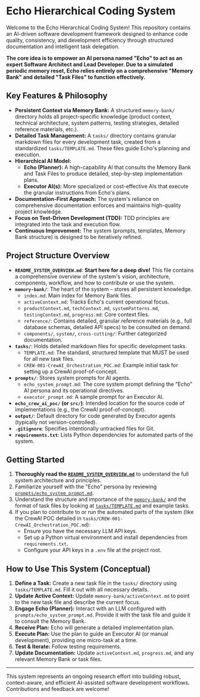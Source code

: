 # Echo Hierarchical Coding System

Welcome to the Echo Hierarchical Coding System! This repository contains an AI-driven software development framework designed to enhance code quality, consistency, and development efficiency through structured documentation and intelligent task delegation.

**The core idea is to empower an AI persona named "Echo" to act as an expert Software Architect and Lead Developer. Due to a simulated periodic memory reset, Echo relies entirely on a comprehensive "Memory Bank" and detailed "Task Files" to function effectively.**

## Key Features & Philosophy

*   **Persistent Context via Memory Bank:** A structured `memory-bank/` directory holds all project-specific knowledge (product context, technical architecture, system patterns, testing strategies, detailed reference materials, etc.).
*   **Detailed Task Management:** A `tasks/` directory contains granular markdown files for every development task, created from a standardized `tasks/TEMPLATE.md`. These files guide Echo's planning and execution.
*   **Hierarchical AI Model:**
    *   **Echo (Planner):** A high-capability AI that consults the Memory Bank and Task Files to produce detailed, step-by-step implementation plans.
    *   **Executor AI(s):** More specialized or cost-effective AIs that execute the granular instructions from Echo's plans.
*   **Documentation-First Approach:** The system's reliance on comprehensive documentation enforces and maintains high-quality project knowledge.
*   **Focus on Test-Driven Development (TDD):** TDD principles are integrated into the task and execution flow.
*   **Continuous Improvement:** The system (prompts, templates, Memory Bank structure) is designed to be iteratively refined.

## Project Structure Overview

*   **`README_SYSTEM_OVERVIEW.md`**: **Start here for a deep dive!** This file contains a comprehensive overview of the system's vision, architecture, components, workflow, and how to contribute or use the system.
*   **`memory-bank/`**: The heart of the system – stores all persistent knowledge.
    *   `index.md`: Main index for Memory Bank files.
    *   `activeContext.md`: Tracks Echo's current operational focus.
    *   `productContext.md`, `techContext.md`, `systemPatterns.md`, `testingContext.md`, `progress.md`: Core context files.
    *   `reference/`: Contains detailed, granular reference materials (e.g., full database schemas, detailed API specs) to be consulted on demand.
    *   `components/`, `system/`, `cross-cutting/`: Further categorized documentation.
*   **`tasks/`**: Holds detailed markdown files for specific development tasks.
    *   `TEMPLATE.md`: The standard, structured template that MUST be used for all new task files.
    *   `CREW-001-CrewAI_Orchestration_POC.md`: Example initial task for setting up a CrewAI proof-of-concept.
*   **`prompts/`**: Stores system prompts for AI agents.
    *   `echo_system_prompt.md`: The core system prompt defining the "Echo" AI persona and its operational directives.
    *   `executor_prompt.md`: A sample prompt for an Executor AI.
*   **`echo_crew_ai_poc/` (or `src/`)**: Intended location for the source code of implementations (e.g., the CrewAI proof-of-concept).
*   **`output/`**: Default directory for code generated by Executor agents (typically not version-controlled).
*   **`.gitignore`**: Specifies intentionally untracked files for Git.
*   **`requirements.txt`**: Lists Python dependencies for automated parts of the system.

## Getting Started

1.  **Thoroughly read the [`README_SYSTEM_OVERVIEW.md`](README_SYSTEM_OVERVIEW.md)** to understand the full system architecture and principles.
2.  Familiarize yourself with the "Echo" persona by reviewing [`prompts/echo_system_prompt.md`](prompts/echo_system_prompt.md).
3.  Understand the structure and importance of the [`memory-bank/`](memory-bank/) and the format of task files by looking at [`tasks/TEMPLATE.md`](tasks/TEMPLATE.md) and example tasks.
4.  If you plan to contribute to or run the automated parts of the system (like the CrewAI POC detailed in `tasks/CREW-001-CrewAI_Orchestration_POC.md`):
    *   Ensure you have the necessary LLM API keys.
    *   Set up a Python virtual environment and install dependencies from `requirements.txt`.
    *   Configure your API keys in a `.env` file at the project root.

## How to Use This System (Conceptual)

1.  **Define a Task:** Create a new task file in the `tasks/` directory using `tasks/TEMPLATE.md`. Fill it out with all necessary details.
2.  **Update Active Context:** Update `memory-bank/activeContext.md` to point to the new task file and describe the current focus.
3.  **Engage Echo (Planner):** Interact with an LLM configured with `prompts/echo_system_prompt.md`. Provide it with the task file and guide it to consult the Memory Bank.
4.  **Receive Plan:** Echo will generate a detailed implementation plan.
5.  **Execute Plan:** Use the plan to guide an Executor AI (or manual development), providing one micro-task at a time.
6.  **Test & Iterate:** Follow testing requirements.
7.  **Update Documentation:** Update `activeContext.md`, `progress.md`, and any relevant Memory Bank or task files.

---
This system represents an ongoing research effort into building robust, context-aware, and efficient AI-assisted software development workflows. Contributions and feedback are welcome!